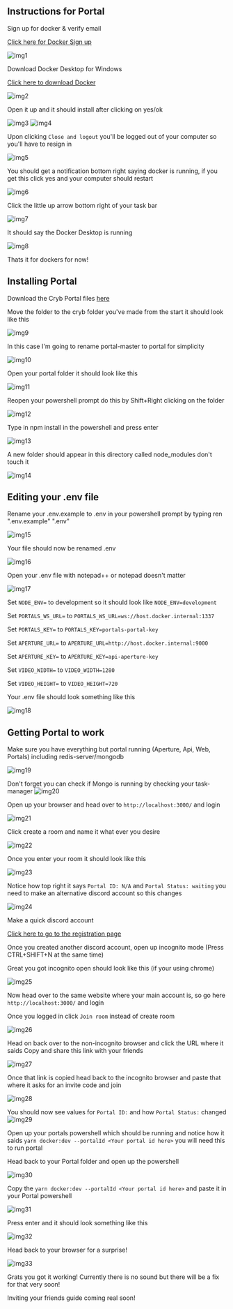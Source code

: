 Instructions for Portal
-

Sign up for docker & verify email

[Click here for Docker Sign up](https://hub.docker.com/signup)

![img1](https://i.imgur.com/5LIZbUW.png)

Download Docker Desktop for Windows

[Click here to download Docker](https://hub.docker.com/?overlay=onboarding)

![img2](https://i.imgur.com/ybCMBk5.png)

Open it up and it should install after clicking on yes/ok

![img3](https://i.imgur.com/7NM3pJ0.png)
![img4](https://i.imgur.com/mLQa3rp.png)

Upon clicking `Close and logout` you'll be logged out of your computer so you'll have to resign in

![img5](https://i.imgur.com/ZEJOy6G.png)

You should get a notification bottom right saying docker is running, if you get this click yes and your computer should restart

![img6](https://i.imgur.com/2za2lDf.png)

Click the little up arrow bottom right of your task bar

![img7](https://i.imgur.com/GQU1R4P.png)

It should say the Docker Desktop is running

![img8](https://i.imgur.com/P7V0lyA.png)

Thats it for dockers for now!


Installing Portal
-

Download the Cryb Portal files 
[here](https://github.com/crybapp/portal)

Move the folder to the cryb folder you've made from the start it should look like this

![img9](https://i.imgur.com/9wILewr.png)

In this case I'm going to rename portal-master to portal for simplicity

![img10](https://i.imgur.com/VTwdsAR.png)

Open your portal folder it should look like this

![img11](https://i.imgur.com/CVweoeE.png)

Reopen your powershell prompt do this by Shift+Right clicking on the folder

![img12](https://i.imgur.com/cC2B8qk.png)

Type in npm install in the powershell and press enter

![img13](https://i.imgur.com/M2pZwfC.png)

A new folder should appear in this directory called node_modules don't touch it

![img14](https://i.imgur.com/aDhlA3l.png)

Editing your .env file
-

Rename your .env.example to .env in your powershell prompt by typing ren ".env.example" ".env"

![img15](https://i.imgur.com/dSy25NN.png)

Your file should now be renamed .env

![img16](https://i.imgur.com/DdtCKNM.png)

Open your .env file with notepad++ or notepad doesn't matter

![img17](https://i.imgur.com/kYRFyKv.png)


Set `NODE_ENV=` to development so it should look like `NODE_ENV=development`

Set `PORTALS_WS_URL=` to `PORTALS_WS_URL=ws://host.docker.internal:1337`

Set `PORTALS_KEY=` to `PORTALS_KEY=portals-portal-key`

Set `APERTURE_URL=` to `APERTURE_URL=http://host.docker.internal:9000`

Set `APERTURE_KEY=` to `APERTURE_KEY=api-aperture-key`

Set `VIDEO_WIDTH=` to `VIDEO_WIDTH=1280`

Set `VIDEO_HEIGHT=` to `VIDEO_HEIGHT=720`

Your .env file should look something like this

![img18](https://i.imgur.com/uo4Nozy.png)

Getting Portal to work
-

Make sure you have everything but portal running (Aperture, Api, Web, Portals) including redis-server/mongodb

![img19](https://i.imgur.com/QRVylOE.png)

Don't forget you can check if Mongo is running by checking your task-manager
![img20](https://i.imgur.com/OiPjLez.png)

Open up your browser and head over to `http://localhost:3000/` and login

![img21](https://i.imgur.com/DGURjQI.jpg)

Click create a room and name it what ever you desire

![img22](https://i.imgur.com/80f3dh0.png)

Once you enter your room it should look like this

![img23](https://i.imgur.com/2G7YJwc.jpg)

Notice how top right it says `Portal ID: N/A` and `Portal Status: waiting` you need to make an alternative discord account so this changes

![img24](https://i.imgur.com/v3s4ZLp.png)

Make a quick discord account

[Click here to go to the registration page](https://discordapp.com/register)

Once you created another discord account, open up incognito mode (Press CTRL+SHIFT+N at the same time)

Great you got incognito open should look like this (if your using chrome)

![img25](https://i.imgur.com/PhXbo2h.png)

Now head over to the same website where your main account is, so go here `http://localhost:3000/` and login 

Once you logged in click `Join room` instead of create room 

![img26](https://i.imgur.com/JcejZmG.png)

Head on back over to the non-incognito browser and click the URL where it saids Copy and share this link with your friends

![img27](https://i.imgur.com/3C37zeo.jpg)

Once that link is copied head back to the incognito browser and paste that where it asks for an invite code and join

![img28](https://i.imgur.com/uWjuZ6J.png)

You should now see values for `Portal ID:` and how `Portal Status:` changed
![img29](https://i.imgur.com/FmwQ6Yb.jpg)

Open up your portals powershell which should be running and notice how it saids `yarn docker:dev --portalId <Your portal id here>`
you will need this to run portal 

Head back to your Portal folder and open up the powershell 

![img30](https://i.imgur.com/E28YhUK.png)

Copy the `yarn docker:dev --portalId <Your portal id here>` and paste it in your Portal powershell
  
![img31](https://i.imgur.com/bGVdOje.png)

Press enter and it should look something like this 

![img32](https://i.imgur.com/KrZzxEz.png)

Head back to your browser for a surprise!

![img33](https://i.imgur.com/oKIhRwQ.png)

Grats you got it working! Currently there is no sound but there will be a fix for that very soon!

Inviting your friends guide coming real soon!
